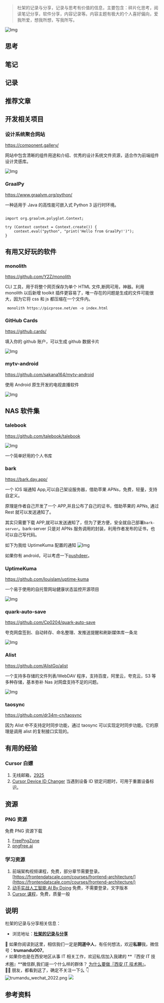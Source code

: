 > 杜架的记录与分享，记录与思考有价值的信息，主要包含：碎片化思考，阅读笔记分享，软件分享，内容记录等。内容主题有极大的个人喜好偏向，爱我所爱，想我所想，写我所写。

![Img]()

## 思考

## 笔记

## 记录

## 推荐文章

## 开发相关项目

### 设计系统聚合网站

https://component.gallery/

网站中包含清晰的组件用途和介绍、优秀的设计系统文件资源，适合作为前端组件设计灵感库。

![Img](/images/杜架的记录与分享%28015期%29.md/img-20250109094050.png)

### GraalPy

https://www.graalvm.org/python/

一种适用于 Java 的高性能可嵌入式 Python 3 运行时环境。

```

import org.graalvm.polyglot.Context;

try (Context context = Context.create()) {
    context.eval("python", "print('Hello from GraalPy!')");
}

```

## 有用又好玩的软件

### monolith

https://github.com/Y2Z/monolith

CLI 工具，用于将整个网页保存为单个 HTML 文件,断网可用，神器。利用 monolith 以后新增 toolkit 插件更容易了，唯一存在的问题是生成的文件可能很大，因为它将 css 和 js 都压缩在一个文件内。

```
 monolith https://picprose.net/en -o index.html
```

### GitHub Cards

https://github.cards/

填入你的 github 账户，可以生成 github 数据卡片

![Img](/images/杜架的记录与分享%28015期%29.md/img-20250109094745.png)

### mytv-android

https://github.com/sakana164/mytv-android

使用 Android 原生开发的电视直播软件

![Img](/images/杜架的记录与分享%28015期%29.md/img-20250114161630.png)

## NAS 软件集

### talebook

https://github.com/talebook/talebook

![Img](/images/杜架的记录与分享%28015期%29.md/img-20250114155341.png)

一个简单好用的个人书库

### bark

https://bark.day.app/

一个 IOS 端通知 App,可以自己架设服务器，借助苹果 APNs，免费，轻量，支持自定义。

原理是作者自己开发了一个 APP,并且公布了自己的证书，借助苹果的 APNs, 通过 Rest 就可以发送通知了。

其实只需要下载 APP,就可以发送通知了，但为了更方便，安全就自己部署`bark-server`。bark-server 只是对 APNs 服务调用的封装，利用作者发布的证书，也可以自己写代码。

如下为我给 UptimeKuma 配置的通知
![Img](https://static.trumandu.top/yank-note-picgo-img-20250109221124.png)

如果你有 android，可以考虑一下[pushdeer](https://github.com/easychen/pushdeer)。

### UptimeKuma

https://github.com/louislam/uptime-kuma

一个易于使用的自托管网站健康状态监控开源项目

![Img](/images/杜架的记录与分享%28015期%29.md/img-20250114161843.png)

### quark-auto-save

https://github.com/Cp0204/quark-auto-save

夸克网盘签到、自动转存、命名整理、发推送提醒和刷新媒体库一条龙

![Img](/images/杜架的记录与分享%28015期%29.md/img-20250114160218.png)

### Alist

https://github.com/AlistGo/alist

一个支持多存储的文件列表/WebDAV 程序，支持百度，阿里云，夸克云，S3 等多种存储，基本弥补 Nas 对网盘支持不足的问题。

![Img](/images/杜架的记录与分享%28015期%29.md/img-20250114162431.png)

### taosync

https://github.com/dr34m-cn/taosync

因为 Alist 中不支持定时同步功能，通过 taosync 可以实现定时同步功能。它的原理是调用 alist 的复制接口实现的。

## 有用的经验

### Cursor 白嫖

1. 无线邮箱，[2925](https://2925.com/)
2. [Cursor Device ID Changer](https://github.com/fly8888/cursor_machine_id) 当遇到设备 ID 锁定问题时，可用于重置设备标识。

## 资源

### PNG 资源

免费 PNG 资源下载

1. [FreePngZone](https://freepngzone.com/index.html)
2. [pngfree.ai](https://pngfree.ai/)

### 学习资源

1. 前端架构视频课程，免费，部分章节需要登录。[https://frontendatscale.com/courses/frontend-architecture/](https://frontendatscale.com/courses/frontend-architecture/)
2. [动手实战人工智能 AI By Doing](https://aibydoing.com/) 免费，不需要登录，文字版本
3. [Cursor 课程](https://www.lookai.top/cn/cursor/instruction/instruction)，免费，质量一般

## 说明

杜架的记录与分享相关信息：

-   浏览地址：[**杜架的记录与分享**](http://blog.trumandu.top/categories/杜架的记录与分享/)

🙌 如果你阅读到这里，相信我们一定是**同道中人**，有任何想法，欢迎**私聊**我，微信号：**trumandu007**。<br />⚡️ 如果你也是在西安地区从事 IT 相关工作，欢迎私信加入我建的 **『西安 IT 技术圈』**微信群,我们是一个什么样的群体？ [为什么要做『西安 IT 技术圈』](https://mp.weixin.qq.com/s?__biz=MzI4NTMwNTQ5Mg==&mid=2247483684&idx=1&sn=4c1f96c16463601a7e220a06649f4cd3)。<br />👬🏻 朋友，都看到这了，确定不关注一下么 👇<br />
![trumandu_wechat_2022.png](http://static.trumandu.top/trumandu_wechat_2022.png)
![](https://static.trumandu.top/view_good_share.gif)

## 参考资料

